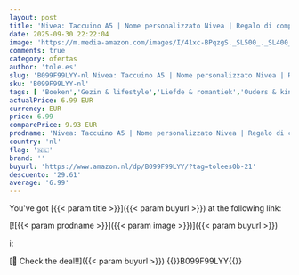 ```yaml
---
layout: post
title: 'Nivea: Taccuino A5 | Nome personalizzato Nivea | Regalo di compleanno per moglie  mamma  sorella  figlia ... | Design: carta colorata | 120 pagine a righe  piccolo formato A5  14.8 x 21 cm '
date: 2025-09-30 22:22:04
image: 'https://m.media-amazon.com/images/I/41xc-BPqzgS._SL500_._SL400_.jpg'
comments: true
category: ofertas
author: 'tole.es'
slug: 'B099F99LYY-nl Nivea: Taccuino A5 | Nome personalizzato Nivea | Regalo di...'
sku: 'B099F99LYY-nl'
tags: [ 'Boeken','Gezin & lifestyle','Liefde & romantiek','Ouders & kinderen','Partnerschap & relaties','🇳🇱', ]
actualPrice: 6.99 EUR
currency: EUR
price: 6.99
comparePrice: 9.93 EUR
prodname: 'Nivea: Taccuino A5 | Nome personalizzato Nivea | Regalo di compleanno per moglie  mamma  sorella  figlia ... | Design: carta colorata | 120 pagine a righe  piccolo formato A5  14.8 x 21 cm '
country: 'nl'
flag: '🇳🇱'
brand: ''
buyurl: 'https://www.amazon.nl/dp/B099F99LYY/?tag=tolees0b-21'
descuento: '29.61'
average: '6.99'
---
```


You've got [{{< param title >}}]({{< param buyurl >}}) at the following link:

[![{{< param prodname >}}]({{< param image >}})]({{< param buyurl >}})

ℹ️:


[🛒 Check the deal!!]({{< param buyurl >}})
{{<world>}}B099F99LYY{{</world>}}
